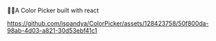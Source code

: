 🏳️‍🌈A Color Picker built with react

https://github.com/ispandya/ColorPicker/assets/128423758/50f800da-98ab-4d03-a821-30d53ebf41c1
 
 
 
